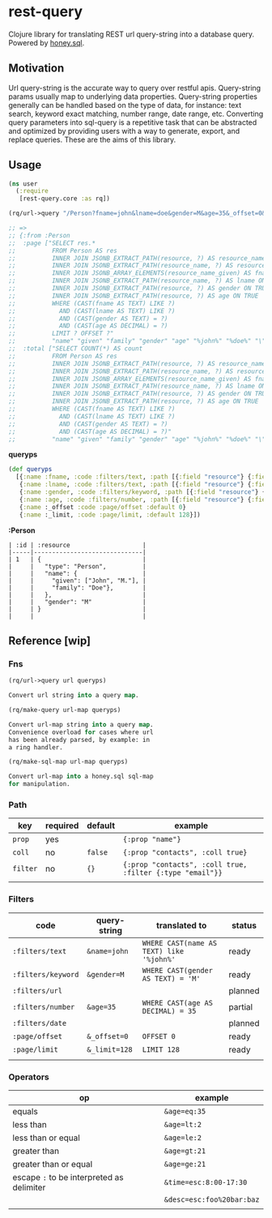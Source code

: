 # rest-query

Clojure library for translating REST url query-string into a database query. Powered by [honey.sql](https://github.com/seancorfield/honeysql).

## Motivation

Url query-string is the accurate way to query over restful apis. Query-string params usually map to underlying data properties. Query-string properties generally can be handled based on the type of data, for instance: text search, keyword exact matching, number range, date range, etc. Converting query parameters into sql-query is a repetitive task that can be abstracted and optimized by providing users with a way to generate, export, and replace queries. These are the aims of this library.

## Usage

```clojure
(ns user
  (:require
   [rest-query.core :as rq])

(rq/url->query "/Person?fname=john&lname=doe&gender=M&age=35&_offset=0&_limit=5" queryps)

;; =>
;; {:from :Person
;;  :page ["SELECT res.*
;;          FROM Person AS res 
;;          INNER JOIN JSONB_EXTRACT_PATH(resource, ?) AS resource_name ON TRUE 
;;          INNER JOIN JSONB_EXTRACT_PATH(resource_name, ?) AS resource_name_given ON TRUE 
;;          INNER JOIN JSONB_ARRAY_ELEMENTS(resource_name_given) AS fname ON TRUE 
;;          INNER JOIN JSONB_EXTRACT_PATH(resource_name, ?) AS lname ON TRUE 
;;          INNER JOIN JSONB_EXTRACT_PATH(resource, ?) AS gender ON TRUE 
;;          INNER JOIN JSONB_EXTRACT_PATH(resource, ?) AS age ON TRUE 
;;          WHERE (CAST(fname AS TEXT) LIKE ?) 
;;            AND (CAST(lname AS TEXT) LIKE ?) 
;;            AND (CAST(gender AS TEXT) = ?) 
;;            AND (CAST(age AS DECIMAL) = ?) 
;;          LIMIT ? OFFSET ?"
;;          "name" "given" "family" "gender" "age" "%john%" "%doe%" "\"M\"" 35M 5 0]
;;  :total ["SELECT COUNT(*) AS count
;;          FROM Person AS res 
;;          INNER JOIN JSONB_EXTRACT_PATH(resource, ?) AS resource_name ON TRUE 
;;          INNER JOIN JSONB_EXTRACT_PATH(resource_name, ?) AS resource_name_given ON TRUE 
;;          INNER JOIN JSONB_ARRAY_ELEMENTS(resource_name_given) AS fname ON TRUE 
;;          INNER JOIN JSONB_EXTRACT_PATH(resource_name, ?) AS lname ON TRUE 
;;          INNER JOIN JSONB_EXTRACT_PATH(resource, ?) AS gender ON TRUE 
;;          INNER JOIN JSONB_EXTRACT_PATH(resource, ?) AS age ON TRUE 
;;          WHERE (CAST(fname AS TEXT) LIKE ?) 
;;            AND (CAST(lname AS TEXT) LIKE ?) 
;;            AND (CAST(gender AS TEXT) = ?) 
;;            AND (CAST(age AS DECIMAL) = ?)"
;;          "name" "given" "family" "gender" "age" "%john%" "%doe%" "\"M\"" 35M]}
```

**queryps**

```clojure
(def queryps
  [{:name :fname, :code :filters/text, :path [{:field "resource"} {:field "name"} {:field "given", :coll true}]}
   {:name :lname, :code :filters/text, :path [{:field "resource"} {:field "name"} {:field "family"}]}
   {:name :gender, :code :filters/keyword, :path [{:field "resource"} {:field "gender"}]},
   {:name :age, :code :filters/number, :path [{:field "resource"} {:field "age"}]},
   {:name :_offset :code :page/offset :default 0}
   {:name :_limit, :code :page/limit, :default 128}])
```

**:Person**

```
| :id | :resource                    |
|-----|------------------------------|
| 1   | {                            |
|     |   "type": "Person",          |
|     |   "name": {                  |
|     |     "given": ["John", "M."], |
|     |     "family": "Doe"},        |
|     |   },                         |
|     |   "gender": "M"              |
|     | }                            |
|     |                              |
```

## Reference [wip]

### Fns

``` clojure
(rq/url->query url queryps)

Convert url string into a query map.
```

``` clojure
(rq/make-query url-map queryps)

Convert url-map string into a query map. 
Convenience overload for cases where url 
has been already parsed, by example: in 
a ring handler.
```

``` clojure
(rq/make-sql-map url-map queryps)

Convert url-map into a honey.sql sql-map 
for manipulation.
```

### Path

| key      | required | default | example                                                   |
|----------|----------|---------|-----------------------------------------------------------|
| `prop`   | yes      |         | `{:prop "name"}`                                          |
| `coll`   | no       | `false` | `{:prop "contacts", :coll true}`                          |
| `filter` | no       | `{}`    | `{:prop "contacts", :coll true, :filter {:type "email"}}` |
|          |          |         |                                                           |

### Filters

| code               | query-string  | translated to                            | status  |
|--------------------|---------------|------------------------------------------|---------|
| `:filters/text`    | `&name=john`  | `WHERE CAST(name AS TEXT) like '%john%'` | ready   |
| `:filters/keyword` | `&gender=M`   | `WHERE CAST(gender AS TEXT) = 'M'`       | ready   |
| `:filters/url`     |               |                                          | planned |
| `:filters/number`  | `&age=35`     | `WHERE CAST(age AS DECIMAL) = 35`        | partial |
| `:filters/date`    |               |                                          | planned |
| `:page/offset`     | `&_offset=0`  | `OFFSET 0`                               | ready   |
| `:page/limit`      | `&_limit=128` | `LIMIT 128`                              | ready   |
|                    |               |                                          |         |

### Operators

| op                                        | example                   |
|-------------------------------------------|---------------------------|
| equals                                    | `&age=eq:35`              |
| less than                                 | `&age=lt:2`               |
| less than or equal                        | `&age=le:2`               |
| greater than                              | `&age=gt:21`              |
| greater than or equal                     | `&age=ge:21`              |
| escape `:` to be interpreted as delimiter | `&time=esc:8:00-17:30`    |
|                                           | `&desc=esc:foo%20bar:baz` |
|                                           |                           |
    

